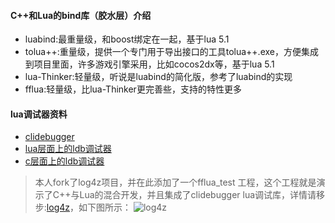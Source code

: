 #### C++和Lua的bind库（胶水层）介绍
 - luabind:最重量级，和boost绑定在一起，基于lua 5.1
 - tolua++:重量级，提供一个专门用于导出接口的工具tolua++.exe，方便集成到项目里面，许多游戏引擎采用，比如cocos2dx等，基于lua 5.1
 - lua-Thinker:轻量级，听说是luabind的简化版，参考了luabind的实现
 - fflua:轻量级，比lua-Thinker更完善些，支持的特性更多

#### lua调试器资料
 - [clidebugger](https://github.com/ToddWegner/clidebugger)
 - [lua层面上的ldb调试器](https://github.com/tjsymbol/ldb)
 - [c层面上的ldb调试器](https://github.com/lichuang/ldb.git)

>本人fork了log4z项目，并在此添加了一个fflua_test 工程，这个工程就是演示了C++与Lua的混合开发，并且集成了clidebugger lua调试库，详情请移步:[log4z](https://github.com/YaoXuanZhi/log4z)，如下图所示：
![log4z](https://user-images.githubusercontent.com/14124918/34468617-b94d1974-ef47-11e7-809a-5712623a6064.png)